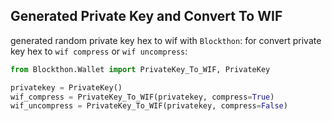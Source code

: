## Generated Private Key and Convert To WIF

generated random private key hex to wif with `Blockthon`:
for convert private key hex to `wif compress` or `wif uncompress`:

```python
from Blockthon.Wallet import PrivateKey_To_WIF, PrivateKey

privatekey = PrivateKey()
wif_compress = PrivateKey_To_WIF(privatekey, compress=True)
wif_uncompress = PrivateKey_To_WIF(privatekey, compress=False)
```
